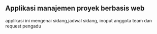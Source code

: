 ## Applikasi manajemen proyek berbasis web

applikasi ini mengenai sidang,jadwal sidang, inoput anggota team dan request pengadu

